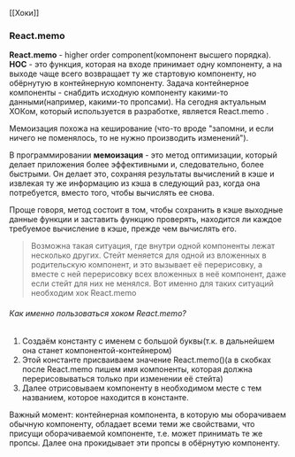 [[Хоки]]
### React.memo
**React.memo** - higher order component(компонент высшего порядка). **HOC** - это функция, которая на входе принимает одну компоненту, а на выходе чаще всего возвращает ту же стартовую компоненту, но обёрнутую в контейнерную компоненту. Задача контейнерное компоненты - снабдить исходную компоненту какими-то данными(например, какими-то пропсами). На сегодня актуальным ХОКом, который используется в разработке, является React.memo . 

Мемоизация похожа на кеширование (что-то вроде "запомни, и если ничего не поменялось, то не нужно производить изменений").

В программировании **мемоизация** - это метод оптимизации, который делает приложения более эффективными и, следовательно, более быстрыми. Он делает это, сохраняя результаты вычислений в кэше и извлекая ту же информацию из кэша в следующий раз, когда она потребуется, вместо того, чтобы вычислять ее снова.

Проще говоря, метод состоит в том, чтобы сохранить в кэше выходные данные функции и заставить функцию проверять, находится ли каждое требуемое вычисление в кэше, прежде чем вычислять его.

> Возможна такая ситуация, где внутри одной компоненты лежат несколько других. Стейт меняется для одной из вложенных в родительскую компонент, и это вызывает её перерисовку, а вместе с ней перерисовку всех вложенных в неё компонент, даже если стейт для них не менялся. Вот именно для таких ситуаций необходим хок React.memo

###### Как именно пользоваться хоком React.memo? 
1. Создаём константу с именем с большой буквы(т.к. в дальнейшем она станет компонентой-контейнером)
2. Этой константе присваиваем значение React.memo()(а в скобках после React.memo пишем имя компоненты, которая должна перерисовываться только при изменении её стейта)
3. Далее отрисовываем компоненту в необходимом месте с тем названием, которое находится в константе.

Важный момент: контейнерная компонента, в которую мы оборачиваем обычную компоненту, обладает всеми теми же свойствами, что присущи оборачиваемой компоненте, т.е. может принимать те же пропсы. Далее она прокидывает эти пропсы в обёрнутую компоненту.
